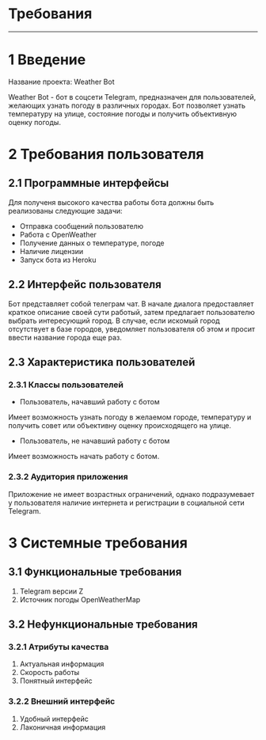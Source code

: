 # Требования
---

# 1 Введение
Название проекта: Weather Bot

Weather Bot - бот в соцсети Telegram, предназначен для пользователей, желающих узнать погоду в различных городах. 
Бот позволяет узнать температуру на улице, состояние погоды и получить объективную оценку погоды.

# 2 Требования пользователя

## 2.1 Программные интерфейсы

Для полученя высокого качества работы бота должны быть реализованы следующие задачи:
* Отправка сообщений пользователю
* Работа с OpenWeather
* Получение данных о температуре, погоде
* Наличие лицензии
* Запуск бота из Heroku

## 2.2 Интерфейс пользователя

Бот представляет собой телеграм чат.
В начале диалога предоставляет краткое описание своей сути работый, затем предлагает пользователю выбрать интересующий город. В случае, если искомый город отсутствует в базе городов, уведомляет пользователя об этом и просит ввести название города еще раз.

## 2.3 Характеристика пользователей

### 2.3.1 Классы пользователей
* Пользователь, начавший работу с ботом 

Имеет возможность узнать погоду в желаемом городе, температуру и получить совет или объективну оценку происходящего на улице.

* Пользователь, не начавший работу с ботом 

Имеет возможность начать работу с ботом.

### 2.3.2 Аудитория приложения

Приложение не имеет возрастных ограничений, однако подразумевает у пользователя наличие интернета и регистрации в социальной сети Telegram.

# 3 Системные требования

## 3.1 Функциональные требования

1.    Telegram версии Z
2.    Источник погоды ОpenWeatherMap

## 3.2 Нефункциональные требования

### 3.2.1 Атрибуты качества

1.    Актуальная информация 
2.    Скорость работы 
3.    Понятный интерфейс

### 3.2.2 Внешний интерфейс

1.    Удобный интерфейс
2.    Лаконичная информация
